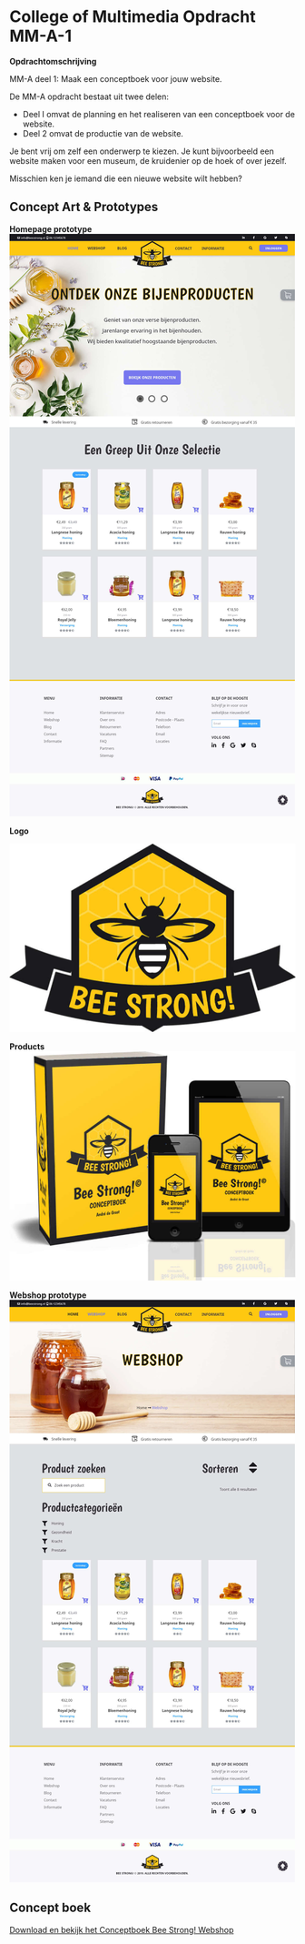 # College of Multimedia Opdracht MM-A-1

__Opdrachtomschrijving__

MM-A deel 1: Maak een conceptboek voor jouw website.

De MM-A opdracht bestaat uit twee delen:
* Deel I omvat de planning en het realiseren van een conceptboek voor de website.
* Deel 2 omvat de productie van de website.

Je bent vrij om zelf een onderwerp te kiezen. Je kunt bijvoorbeeld een website maken voor een museum, de kruidenier op de hoek of over jezelf. 

Misschien ken je iemand die een nieuwe website wilt hebben?

## Concept Art & Prototypes

__Homepage prototype__
![Homepage prototype image](./assets/homepage-prototype-1280.jpg)

__Logo__

![Logo image](./assets/logo-main.jpg)

__Products__
![Products image](./assets/products.jpg)

__Webshop prototype__
![Webshop prototype](./assets/webshop-prototype-1280.jpg)

## Concept boek
[Download en bekijk het Conceptboek Bee Strong! Webshop](./conceptbook-v134-printerette-reduced.pdf)

